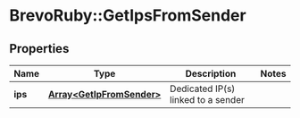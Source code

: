 # BrevoRuby::GetIpsFromSender

## Properties
Name | Type | Description | Notes
------------ | ------------- | ------------- | -------------
**ips** | [**Array&lt;GetIpFromSender&gt;**](GetIpFromSender.md) | Dedicated IP(s) linked to a sender | 


